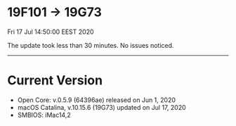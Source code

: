 # 19F101 → 19G73
Fri 17 Jul 14:50:00 EEST 2020 

The update took less than 30 minutes. No issues noticed.

---

# Current Version

- Open Core: v.0.5.9 (64396ae) released on Jun 1, 2020
- macOS Catalina, v.10.15.6 (19G73) updated on Jul 17, 2020
- SMBIOS: iMac14,2
